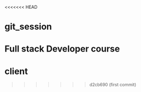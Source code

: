 <<<<<<< HEAD
# git_session
Full stack Developer course
=======
# client
>>>>>>> d2cb690 (first commit)
